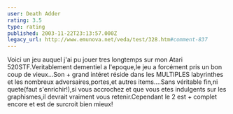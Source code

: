 ```yaml
---
user: Death Adder
rating: 3.5
type: rating
published: 2003-11-22T23:13:57.000Z
legacy_url: http://www.emunova.net/veda/test/328.htm#comment-837
---
```

Voici un jeu auquel j'ai pu jouer tres longtemps sur mon Atari 520STF.Veritablement dementiel a l'epoque,le jeu a forcément pris un bon coup de vieux...Son + grand intéret réside dans les MULTIPLES labyrinthes et les nombreux adversaires,portes,et autres items....Sans véritable fin,ni quete(faut s'enrichir!),si vous accrochez et que vous etes indulgents sur les graphismes,il devrait vraiment vous retenir.Cependant le 2 est + complet encore et est de surcroit bien mieux!